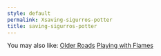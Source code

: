 ```yaml
---
style: default
permalink: Xsaving-sigurros-potter
title: saving-sigurros-potter
---
```

You may also like:
[Older Roads](http://scp-wiki.net/older-roads)
[Playing with Flames](http://scp-wiki.net/playing-with-flames)